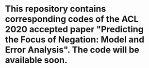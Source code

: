# This repository contains corresponding codes of the ACL 2020 accepted paper "Predicting the Focus of Negation: Model and Error Analysis". The code will be available soon.
